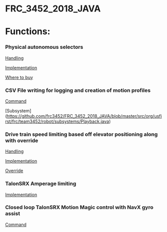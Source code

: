 # FRC_3452_2018_JAVA

# Functions:

### Physical autonomous selectors
[Handling](https://github.com/frc3452/FRC_3452_2018_JAVA/blob/c3ab023258caa93ba7efd366bbb7bb83a5273bb9/src/org/usfirst/frc/team3452/robot/subsystems/AutonSelector.java#L92)

[Implementation](https://github.com/frc3452/FRC_3452_2018_JAVA/blob/cf03da1f2c9cb28fc4ecc657a663aaef37c95faf/src/org/usfirst/frc/team3452/robot/Robot.java#L365)

[Where to buy](https://www.robotshop.com/ca/en/gravity-rotary-encoder-module-v1.html) 

### CSV File writing for logging and creation of motion profiles

[Command](https://github.com/frc3452/FRC_3452_2018_JAVA/blob/master/src/org/usfirst/frc/team3452/robot/commands/playback/PlaybackControl.java)

[Subsystem]
(https://github.com/frc3452/FRC_3452_2018_JAVA/blob/master/src/org/usfirst/frc/team3452/robot/subsystems/Playback.java)

### Drive train speed limiting based off elevator positioning along with override
[Handling](https://github.com/frc3452/FRC_3452_2018_JAVA/blob/master/src/org/usfirst/frc/team3452/robot/subsystems/Elevator.java)

[Implementation](https://github.com/frc3452/FRC_3452_2018_JAVA/blob/master/src/org/usfirst/frc/team3452/robot/subsystems/Drivetrain.java)

[Override](https://github.com/frc3452/FRC_3452_2018_JAVA/blob/master/src/org/usfirst/frc/team3452/robot/commands/elevator/OverrideSet.java)

### TalonSRX Amperage limiting
[Implementation](https://github.com/frc3452/FRC_3452_2018_JAVA/blob/master/src/org/usfirst/frc/team3452/robot/subsystems/Drivetrain.java)

### Closed loop TalonSRX Motion Magic control with NavX gyro assist
[Command](https://github.com/frc3452/FRC_3452_2018_JAVA/blob/master/src/org/usfirst/frc/team3452/robot/commands/drive/EncoderGyro.java)
